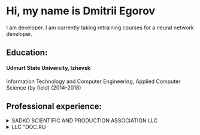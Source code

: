 # Hi, my name is  Dmitrii Egorov
I am developer. I am currently taking retraining courses for a neural network developer. 

## **Education:** ##
#### Udmurt State University, Izhevsk 
Information Technology and Computer Engineering, Applied Computer Science (by field) (2014-2018) <br>


## **Professional experience:** ##
<details>

<summary>SADKO SCIENTIFIC AND PRODUCTION ASSOCIATION LLC</summary>

#### Software Engineer

February 2018 — July 2018

* Creating websites on CMS WordPress, OpenCart, Drupal. 
* Creating web interfaces for websites. 
* The introduction of new functionality to the site, for example, the addition of a discount system or the introduction of filter pages for different product categories.

</details>

<details>

<summary>LLC "DOC.RU</summary>

### Software Engineer

September 2018 — January 2019

* Participation in the design and development of solutions in the field of electronic document management systems (EDMS).
* Development of automated workstations (APMs) on WPF or ASP.NET

</details>
